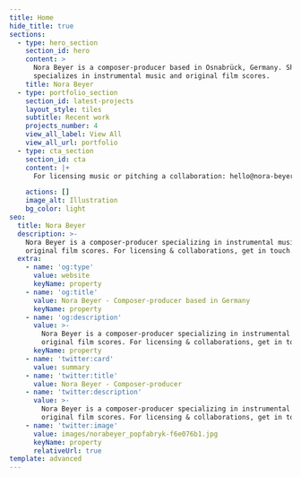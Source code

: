 ```yaml
---
title: Home
hide_title: true
sections:
  - type: hero_section
    section_id: hero
    content: >
      Nora Beyer is a composer-producer based in Osnabrück, Germany. She
      specializes in instrumental music and original film scores.
    title: Nora Beyer
  - type: portfolio_section
    section_id: latest-projects
    layout_style: tiles
    subtitle: Recent work
    projects_number: 4
    view_all_label: View All
    view_all_url: portfolio
  - type: cta_section
    section_id: cta
    content: |+
      For licensing music or pitching a collaboration: hello@nora-beyer.com

    actions: []
    image_alt: Illustration
    bg_color: light
seo:
  title: Nora Beyer
  description: >-
    Nora Beyer is a composer-producer specializing in instrumental music and
    original film scores. For licensing & collaborations, get in touch.
  extra:
    - name: 'og:type'
      value: website
      keyName: property
    - name: 'og:title'
      value: Nora Beyer - Composer-producer based in Germany
      keyName: property
    - name: 'og:description'
      value: >-
        Nora Beyer is a composer-producer specializing in instrumental music and
        original film scores. For licensing & collaborations, get in touch.
      keyName: property
    - name: 'twitter:card'
      value: summary
    - name: 'twitter:title'
      value: Nora Beyer - Composer-producer
    - name: 'twitter:description'
      value: >-
        Nora Beyer is a composer-producer specializing in instrumental music and
        original film scores. For licensing & collaborations, get in touch.
    - name: 'twitter:image'
      value: images/norabeyer_popfabryk-f6e076b1.jpg
      keyName: property
      relativeUrl: true
template: advanced
---
```

